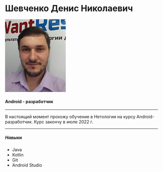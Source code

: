 # Шевченко Денис Николаевич
![Фото](\img\avatar.jpg)
#### Android - разработчик
---

В настоящий момент прохожу обучение в Нетологии на курсу  Android- разработчик.
Курс закончу в июле 2022 г.

---
##### Навыки
* Java
* Kotlin
* Git
* Android Studio
